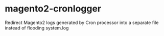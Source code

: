 # magento2-cronlogger
Redirect Magento2 logs generated by Cron processor into a separate file instead of flooding system.log
